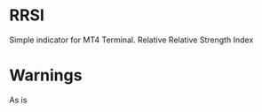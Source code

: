 RRSI
============

Simple indicator for MT4 Terminal. Relative Relative Strength Index

Warnings
============

As is
